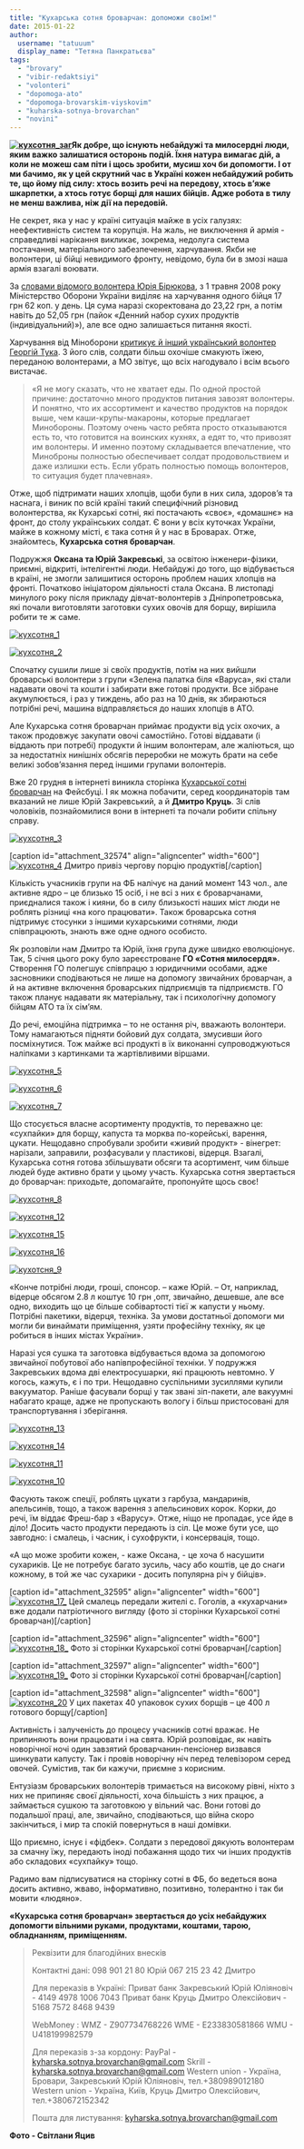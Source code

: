 ```yaml
---
title: "Кухарська сотня броварчан: допоможи своїм!"
date: 2015-01-22
author: 
  username: "tatuuum"
  display_name: "Тетяна Панкратьєва"
tags: 
  - "brovary"
  - "vibir-redaktsiyi"
  - "volonteri"
  - "dopomoga-ato"
  - "dopomoga-brovarskim-viyskovim"
  - "kuharska-sotnya-brovarchan"
  - "novini"
---
```


**[![кухсотня_заг](https://mpz.brovary.org/wp-content/uploads/2015/01/kuhsotnya_zag.jpg)](https://mpz.brovary.org/wp-content/uploads/2015/01/kuhsotnya_zag.jpg)Як добре, що існують небайдужі та милосердні люди, яким важко залишатися осторонь подій. Їхня натура вимагає дій, а коли не можеш сам піти і щось зробити, мусиш хоч би допомогти. І от ми бачимо, як у цей скрутний час в Україні кожен небайдужий робить те, що йому під силу: хтось возить речі на передову, хтось в’яже шкарпетки, а хтось готує борщі для наших бійців. Адже робота в тилу не менш важлива, ніж дії на передовій.**

Не секрет, яка у нас у країні ситуація майже в усіх галузях: неефективність систем та корупція. На жаль, не виключення й армія - справедливі нарікання викликає, зокрема, недолуга система постачання, матеріального забезпечення, харчування. Якби не волонтери, ці бійці невидимого фронту, невідомо, була би в змозі наша армія взагалі воювати.

За [словами відомого волонтера Юрія Бірюкова](http://censor.net.ua/photo_news/314239/v_tsehah_gryazno_na_polu_stoyachaya_voda_volontery_uznali_v_kakih_usloviyah_gotovyat_pitanie_dlya_armii), з 1 травня 2008 року Міністерство Оборони України виділяє на харчування одного бійця 17 грн 62 коп. у день. Ця сума наразі скоректована до 23,22 грн, а потім навіть до 52,05 грн (пайок «Денний набор сухих продуктів (індивідуальний)»), але все одно залишається питання якості.

Харчування від Міноборони [критикує й інший український волонтер Георгій Тука](http://society.lb.ua/war/2015/01/03/291256_georgiy_tuka_dazhe_stal.html). З його слів, солдати більш охочіше смакують їжею, переданою волонтерами, а МО звітує, що всіх нагодувало і всім всього вистачає.

> «Я не могу сказать, что не хватает еды. По одной простой причине: достаточно много продуктов питания завозят волонтеры. И понятно, что их ассортимент и качество продуктов на порядок выше, чем каши-крупы-макароны, которые предлагает Минобороны. Поэтому очень часто ребята просто отказываются есть то, что готовится на воинских кухнях, а едят то, что привозят им волонтеры. И именно поэтому складывается впечатление, что Миноброны полностью обеспечивает солдат продовольствием и даже излишки есть. Если убрать полностью помощь волонтеров, то ситуация будет плачевная».

Отже, щоб підтримати наших хлопців, щоби були в них сила, здоров’я та наснага, і виник по всій країні такий специфічний різновид волонтерства, як Кухарські сотні, які постачають «своє», «домашнє» на фронт, до столу українських солдат. Є вони у всіх куточках України, майже в кожному місті, є така сотня й у нас в Броварах. Отже, знайомтесь, **Кухарська сотня броварчан**.

Подружжя **Оксана та Юрій Закревські**, за освітою інженери-фізики, приємні, відкриті, інтелігентні люди. Небайдужі до того, що відбувається в країні, не змогли залишитися осторонь проблем наших хлопців на фронті. Початково ініціатором діяльності стала Оксана. В листопаді минулого року після прикладу дівчат-волонтерів з Дніпропетровська, які почали виготовляти заготовки сухих овочів для борщу, вирішила робити те ж саме.

[![кухсотня_1](https://mpz.brovary.org/wp-content/uploads/2015/01/kuhsotnya_1.jpg)](https://mpz.brovary.org/wp-content/uploads/2015/01/kuhsotnya_1.jpg)

[![кухсотня_2](https://mpz.brovary.org/wp-content/uploads/2015/01/kuhsotnya_2.jpg)](https://mpz.brovary.org/wp-content/uploads/2015/01/kuhsotnya_2.jpg)

Спочатку сушили лише зі своїх продуктів, потім на них вийшли броварські волонтери з групи «Зелена палатка біля «Варуса», які стали надавати овочі та кошти і забирати вже готові продукти. Все зібране акумулюється, і раз у тиждень, або раз на 10 днів, як збираються потрібні речі, машина відправляється до наших хлопців в АТО.

Але Кухарська сотня броварчан приймає продукти від усіх охочих, а також продовжує закупати овочі самостійно. Готові віддавати (і віддають при потребі) продукти й іншим волонтерам, але жаліються, що за недостатніх нинішніх обсягів переробки не можуть брати на себе великі зобов’язання перед іншими групами волонтерів.

Вже 20 грудня в інтернеті виникла сторінка [Кухарської сотні броварчан](https://www.facebook.com/groups/kyharska.sotnya) на Фейсбуці. І як можна побачити, серед координаторів там вказаний не лише Юрій Закревський, а й **Дмитро Круць**. Зі слів чоловіків, познайомилися вони в інтернеті та почали робити спільну справу.

[![кухсотня_3](https://mpz.brovary.org/wp-content/uploads/2015/01/kuhsotnya_3.jpg)](https://mpz.brovary.org/wp-content/uploads/2015/01/kuhsotnya_3.jpg)

\[caption id="attachment\_32574" align="aligncenter" width="600"\][![кухсотня_4](https://mpz.brovary.org/wp-content/uploads/2015/01/kuhsotnya_4.jpg)](https://mpz.brovary.org/wp-content/uploads/2015/01/kuhsotnya_4.jpg) Дмитро привіз чергову порцію продуктів\[/caption\]

Кількість учасників групи на ФБ налічує на даний момент 143 чол., але активне ядро – це близько 15 осіб, і не всі з них є броварчанами, приєдналися також і кияни, бо в силу близькості наших міст люди не роблять різниці «на кого працювати». Також броварська сотня підтримує стосунки з іншими кухарськими сотнями, люди співпрацюють, знають вже одне одного особисто.

Як розповіли нам Дмитро та Юрій, їхня група дуже швидко еволюціонує. Так, 5 січня цього року було зареєстроване **ГО «Сотня милосердя».** Створення ГО полегшує співпрацю з юридичними особами, адже засновники сподіваються не лише на допомогу звичайних броварчан, а й на активне включення броварських підприємців та підприємств. ГО також планує надавати як матеріальну, так і психологічну допомогу бійцям АТО та їх сім’ям.

До речі, емоційна підтримка – то не остання річ, вважають волонтери. Тому намагаються підняти бойовий дух солдата, змусивши його посміхнутися. Тож майже всі продукті в їх виконанні супроводжуються наліпками з картинками та жартівливими віршами.

[![кухсотня_5](https://mpz.brovary.org/wp-content/uploads/2015/01/kuhsotnya_5.jpg)](https://mpz.brovary.org/wp-content/uploads/2015/01/kuhsotnya_5.jpg)

[![кухсотня_6](https://mpz.brovary.org/wp-content/uploads/2015/01/kuhsotnya_6.jpg)](https://mpz.brovary.org/wp-content/uploads/2015/01/kuhsotnya_6.jpg)

[![кухсотня_7](https://mpz.brovary.org/wp-content/uploads/2015/01/kuhsotnya_7.jpg)](https://mpz.brovary.org/wp-content/uploads/2015/01/kuhsotnya_7.jpg)

Що стосується власне асортименту продуктів, то переважно це: «сухпайки» для борщу, капуста та морква по-корейські, варення, цукати. Нещодавно спробували зробити «живий продукт» - вінегрет: нарізали, заправили, розфасували у пластикові, відерця. Взагалі, Кухарська сотня готова збільшувати обсяги та асортимент, чим більше людей буде активно брати у цьому участь. Кухарська сотня звертається до броварчан: приходьте, допомагайте, пропонуйте щось своє!

[![кухсотня_8](https://mpz.brovary.org/wp-content/uploads/2015/01/kuhsotnya_8.jpg)](https://mpz.brovary.org/wp-content/uploads/2015/01/kuhsotnya_8.jpg)

[![кухсотня_12](https://mpz.brovary.org/wp-content/uploads/2015/01/kuhsotnya_12.jpg)](https://mpz.brovary.org/wp-content/uploads/2015/01/kuhsotnya_12.jpg)

[![кухсотня_15](https://mpz.brovary.org/wp-content/uploads/2015/01/kuhsotnya_15.jpg)](https://mpz.brovary.org/wp-content/uploads/2015/01/kuhsotnya_15.jpg)

[![кухсотня_16](https://mpz.brovary.org/wp-content/uploads/2015/01/kuhsotnya_16.jpg)](https://mpz.brovary.org/wp-content/uploads/2015/01/kuhsotnya_16.jpg)

[![кухотсня_9](https://mpz.brovary.org/wp-content/uploads/2015/01/kuhotsnya_9.jpg)](https://mpz.brovary.org/wp-content/uploads/2015/01/kuhotsnya_9.jpg)

«Конче потрібні люди, гроші, спонсор. – каже Юрій. – От, наприклад, відерце обсягом 2.8 л коштує 10 грн ,опт, звичайно, дешевше, але все одно, виходить що це більше собівартості тієї ж капусти у ньому. Потрібні пакетики, відерця, техніка. За умови достатньої допомоги ми могли би винаймати приміщення, узяти професійну техніку, як це робиться в інших містах України».

Наразі уся сушка та заготовка відбувається вдома за допомогою звичайної побутової або напівпрофесійної техніки. У подружжя Закревських вдома дві електросушарки, які працюють невтомно. У когось, кажуть, є і по три. Нещодавно суспільними зусиллями купили вакууматор. Раніше фасували борщі у так звані зіп-пакети, але вакуумні набагато краще, адже не пропускають вологу і більш пристосовані для транспортування і зберігання.

[![кухсотня_13](https://mpz.brovary.org/wp-content/uploads/2015/01/kuhsotnya_13.jpg)](https://mpz.brovary.org/wp-content/uploads/2015/01/kuhsotnya_13.jpg)

[![кухсотня_14](https://mpz.brovary.org/wp-content/uploads/2015/01/kuhsotnya_14.jpg)](https://mpz.brovary.org/wp-content/uploads/2015/01/kuhsotnya_14.jpg)

[![кухсотня_11](https://mpz.brovary.org/wp-content/uploads/2015/01/kuhsotnya_11.jpg)](https://mpz.brovary.org/wp-content/uploads/2015/01/kuhsotnya_11.jpg)

[![кухсотня_10](https://mpz.brovary.org/wp-content/uploads/2015/01/kuhsotnya_10.jpg)](https://mpz.brovary.org/wp-content/uploads/2015/01/kuhsotnya_10.jpg)

Фасують також спеції, роблять цукати з гарбуза, мандаринів, апельсинів, тощо, а також варення з апельсинових корок. Корки, до речі, їм віддає Фреш-бар з «Варусу». Отже, ніщо не пропадає, усе йде в діло! Досить часто продукти передають із сіл. Це може бути усе, що завгодно: і смалець, і часник, і сухофрукти, і консервація, тощо.

«А що може зробити кожен, - каже Оксана, - це хоча б насушити сухариків. Це не потребує багато зусиль, часу або коштів, це до снаги кожному, в той же час сухарики - досить популярна річ у бійців».

\[caption id="attachment\_32595" align="aligncenter" width="600"\][![кухсотня_17_](https://mpz.brovary.org/wp-content/uploads/2015/01/kuhsotnya_17_.jpg)](https://mpz.brovary.org/wp-content/uploads/2015/01/kuhsotnya_17_.jpg) Цей смалець передали жителі с. Гоголів, а «кухарчани» вже додали патріотичного вигляду (фото зі сторінки Кухарської сотні броварчан)\[/caption\]

\[caption id="attachment\_32596" align="aligncenter" width="600"\][![кухсотня_18_](https://mpz.brovary.org/wp-content/uploads/2015/01/kuhsotnya_18_.jpg)](https://mpz.brovary.org/wp-content/uploads/2015/01/kuhsotnya_18_.jpg) Фото зі сторінки Кухарської сотні броварчан\[/caption\]

\[caption id="attachment\_32597" align="aligncenter" width="600"\][![кухсотня_19_](https://mpz.brovary.org/wp-content/uploads/2015/01/kuhsotnya_19_.jpg)](https://mpz.brovary.org/wp-content/uploads/2015/01/kuhsotnya_19_.jpg) Фото зі сторінки Кухарської сотні броварчан\[/caption\]

\[caption id="attachment\_32598" align="aligncenter" width="600"\][![кухсотня_20](https://mpz.brovary.org/wp-content/uploads/2015/01/kuhsotnya_20.jpg)](https://mpz.brovary.org/wp-content/uploads/2015/01/kuhsotnya_20.jpg) У цих пакетах 40 упаковок сухих борщів – це 400 л готового борщу\[/caption\]

Активність і залученість до процесу учасників сотні вражає. Не припиняють вони працювати і на свята. Юрій розповідає, як навіть новорічної ночі один завзятий броварчанин-пенсіонер визвався шинкувати капусту. Так і провів новорічну ніч перед телевізором серед овочей. Сумістив, так би кажучи, приємне з корисним.

Ентузіазм броварських волонтерів тримається на високому рівні, ніхто з них не припиняє своєї діяльності, хоча більшість з них працює, а займається сушкою та заготовкою у вільний час. Вони готові до подальшої праці, але, звичайно, сподіваються, що війна скоро закінчиться, і мир та спокій повернуться в наші домівки.

Що приємно, існує і «фідбек». Солдати з передової дякують волонтерам за смачну їжу, передають іноді побажання щодо тих чи інших продуктів або складових «сухпайку» тощо.

Радимо вам підписуватися на сторінку сотні в ФБ, бо ведеться вона досить активно, жваво, інформативно, позитивно, толерантно і так би мовити «людяно».

**«Кухарська сотня броварчан» звертається до усіх небайдужих допомогти вільними руками, продуктами, коштами, тарою, обладнанням, приміщенням.**

> Реквізити для благодійних внесків
> 
> Контактні дані: 098 901 21 80 Юрій 067 215 23 42 Дмитро
> 
> Для переказів в Україні: Приват банк Закревський Юрій Юліяновіч - 4149 4978 1006 7043 Приват банк Круць Дмитро Олексійович - 5168 7572 8468 9439
> 
> WebMoney : WMZ - Z907734768226 WME - E233830581866 WMU - U418199982579
> 
> Для переказів з-за кордону: PayPal - [kyharska.sotnya.brovarchan@gmail.com](mailto:kyharska.sotnya.brovarchan@gmail.com) Skrill - [kyharska.sotnya.brovarchan@gmail.com](mailto:kyharska.sotnya.brovarchan@gmail.com) Western union - Україна, Бровари, Закревський Юрій Юліяновіч, тел.+380989012180 Western union - Україна, Київ, Круць Дмитро Олексійович, тел.+380672152342
> 
> Пошта для листування: kyharska.sotnya.brovarchan@gmail.com

**Фото - Світлани Яцив**
